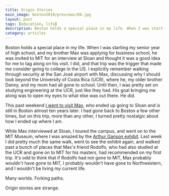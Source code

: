 ```yaml
---
title: Origin Stories
main_image: boston2018/previews/84.jpg
layout: post
tags: [education, life]
description: Boston holds a special place in my life. When I was starting my senior year of high school, and my brother Max was applying for business school, he was invited to MIT for an interview at Sloan and thought it was a good idea for me to tag along on his visit. I did, and that trip was the trigger that made me consider going to college in the US.
category: articles
---
```


Boston holds a special place in my life. When I was starting my senior year of high school, and my brother Max was applying for business school, he was invited to MIT for an interview at Sloan and thought it was a good idea for me to tag along on his visit. I did, and that trip was the trigger that made me consider going to college in the US. I explicitly remember walking through security at the San José airport with Max, discussing why I should look beyond the University of Costa Rica (UCR), where he, my older brother Danny, and my mom had all gone to school. Until then, I was pretty set on studying engineering at the UCR, just like they had. His goal bringing me along was to open my eyes to what else was out there. He did.

This past weekend [I went to visit Max](/photos/2018/09/08/boston2018/), who ended up going to Sloan and is still in Boston almost ten years later. I had gone back to Boston a few other times, but on this trip, more than any other, I turned pretty nostalgic about how I ended up where I am.

While Max interviewed at Sloan, I toured the campus, and went on to the MIT Museum, where I was amazed by the [Arthur Ganson exhibit](https://mitmuseum.mit.edu/exhibition/gestural-engineering-sculpture-arthur-ganson). Last week I did pretty much the same walk, went to see the exhibit again, and walked past a bunch of places that Max's friend Rodolfo, who had also studied at the UCR and gone on to MIT for his masters, had recommended on my first trip. It's odd to think that if Rodolfo had not gone to MIT, Max probably wouldn't have gone to MIT, I probably wouldn't have gone to Northwestern, and I wouldn't be living my current life.

Many worlds. Forking paths.

Origin stories are strange.
